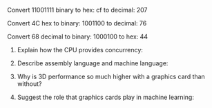 Convert 11001111 binary
to hex:  cf
to decimal: 207

Convert 4C hex
to binary: 1001100
to decimal: 76

Convert 68 decimal
to binary: 1000100
to hex: 44

<!-- Answers to the Short Answer Essay Questions go here -->

1. Explain how the CPU provides concurrency:


2. Describe assembly language and machine language:


3. Why is 3D performance so much higher with a graphics card than without?


4. Suggest the role that graphics cards play in machine learning:
